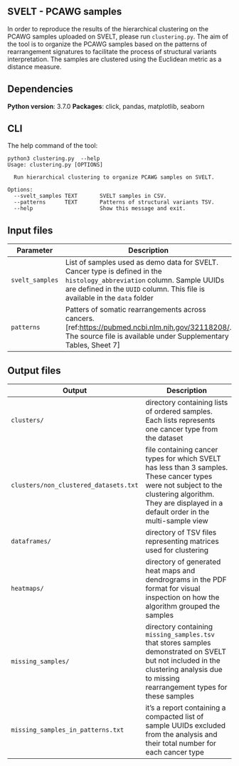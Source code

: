 ## SVELT - PCAWG samples 

In order to reproduce the results of the hierarchical clustering on the PCAWG samples uploaded on SVELT,  please run `clustering.py`.  The aim of the tool is to organize the PCAWG samples based on the patterns of rearrangement signatures to facilitate the process of structural variants interpretation. The samples are clustered using the Euclidean metric as a distance measure.


## Dependencies

**Python version**: 3.7.0 
**Packages**: click, pandas, matplotlib, seaborn

## CLI 

The help command of the tool: 

```
python3 clustering.py  --help 
Usage: clustering.py [OPTIONS]

  Run hierarchical clustering to organize PCAWG samples on SVELT.

Options:
  --svelt_samples TEXT       SVELT samples in CSV.
  --patterns      TEXT       Patterns of structural variants TSV.
  --help                     Show this message and exit.
``` 


## Input files

|       Parameter       |Description                                                                                                                                                                                                    |
|-----------------------|---------------------------------------------------------------------------------------------------------------------------------------------------------------------------------------------------------------|
|`svelt_samples`        | List of samples used as demo data for SVELT. Cancer type is defined in the `histology_abbreviation` column. Sample UUIDs are defined in the `UUID` column. This file is available in the `data` folder        |
|`patterns`             |  Patters of somatic rearrangements across cancers.  [ref:https://pubmed.ncbi.nlm.nih.gov/32118208/. The source file is available under Supplementary Tables, Sheet 7]                                         |



## Output files

|Output                                | Description                                                                                                                                                                                                      |
|--------------------------------------|------------------------------------------------------------------------------------------------------------------------------------------------------------------------------------------------------------------|
|`clusters/`                           | directory containing lists of ordered samples. Each lists represents one cancer type from the dataset                                                                                                            |
|`clusters/non_clustered_datasets.txt` | file containing cancer types for which SVELT has less than 3 samples. These cancer types were not subject to the clustering algorithm. They are displayed in a default order in the multi-sample view            | 
|`dataframes/`                         | directory of TSV files representing matrices used for clustering                                                                                                                                                 |
|`heatmaps/`                           | directory of generated heat maps and dendrograms in the PDF format for visual inspection on how the algorithm grouped the samples                                                                                |
|`missing_samples/`                    | directory containing `missing_samples.tsv` that stores samples demonstrated on SVELT but not included in the clustering analysis due to missing rearrangement types for these samples                            |
|`missing_samples_in_patterns.txt`     | it’s a report containing a compacted list of sample UUIDs excluded from the analysis and their total number for each cancer type                                                                                 |